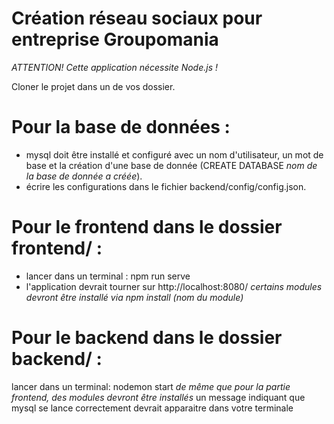 # Création réseau sociaux pour entreprise Groupomania

_ATTENTION! Cette application nécessite Node.js !_


Cloner le projet dans un de vos dossier.


# Pour la base de données :

- mysql doit être installé et configuré avec un nom d'utilisateur, un mot de base et la création d'une base de donnée (CREATE DATABASE _nom de la base de donnée a créée_).
- écrire les configurations dans le fichier backend/config/config.json.


# Pour le frontend dans le dossier frontend/ :

- lancer dans un terminal : npm run serve
- l'application devrait tourner sur http://localhost:8080/
*certains modules devront être installé via npm install (nom du module)*


# Pour le backend dans le dossier backend/ :

lancer dans un terminal: nodemon start
*de même que pour la partie frontend, des modules devront être installés*
un message indiquant que mysql se lance correctement devrait apparaitre dans votre terminale



